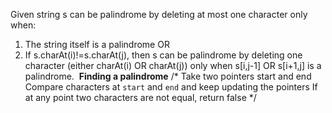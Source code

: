 Given string s can be palindrome by deleting at most one character only when:
1. The string itself is a palindrome OR
2. If s.charAt(i)!=s.charAt(j), then s can be palindrome by deleting
one character (either charAt(i) OR charAt(j)) only when s[i,j-1] OR s[i+1,j] is a palindrome.
​
**Finding a palindrome**
/*
Take two pointers start and end
Compare characters at `start` and `end` and keep updating the pointers
If at any point two characters are not equal, return false
*/
​
​